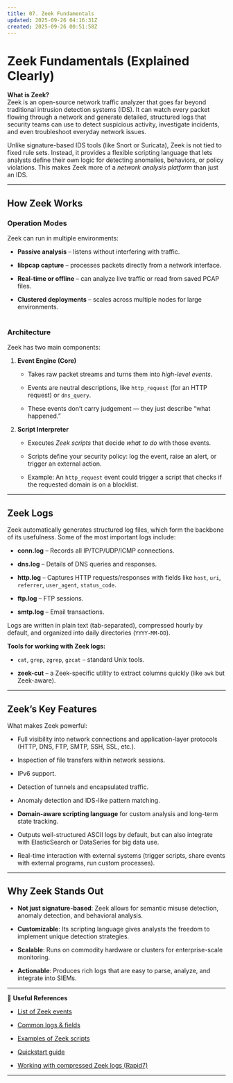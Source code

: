 ```yaml
---
title: 07. Zeek Fundamentals
updated: 2025-09-26 04:16:31Z
created: 2025-09-26 00:51:58Z
---
```


# Zeek Fundamentals (Explained Clearly)

**What is Zeek?**  
Zeek is an open-source network traffic analyzer that goes far beyond traditional intrusion detection systems (IDS). It can watch every packet flowing through a network and generate detailed, structured logs that security teams can use to detect suspicious activity, investigate incidents, and even troubleshoot everyday network issues.

Unlike signature-based IDS tools (like Snort or Suricata), Zeek is not tied to fixed rule sets. Instead, it provides a flexible scripting language that lets analysts define their own logic for detecting anomalies, behaviors, or policy violations. This makes Zeek more of a *network analysis platform* than just an IDS.

* * *

## How Zeek Works

### Operation Modes

Zeek can run in multiple environments:

- **Passive analysis** – listens without interfering with traffic.
    
- **libpcap capture** – processes packets directly from a network interface.
    
- **Real-time or offline** – can analyze live traffic or read from saved PCAP files.
    
- **Clustered deployments** – scales across multiple nodes for large environments.  
    <br/>
    

### Architecture

Zeek has two main components:

1.  **Event Engine (Core)**
    
    - Takes raw packet streams and turns them into *high-level events*.
        
    - Events are neutral descriptions, like `http_request` (for an HTTP request) or `dns_query`.
        
    - These events don’t carry judgement — they just describe “what happened.”
        
2.  **Script Interpreter**
    
    - Executes *Zeek scripts* that decide *what to do* with those events.
        
    - Scripts define your security policy: log the event, raise an alert, or trigger an external action.
        
    - Example: An `http_request` event could trigger a script that checks if the requested domain is on a blocklist.
        

* * *

## Zeek Logs

Zeek automatically generates structured log files, which form the backbone of its usefulness. Some of the most important logs include:

- **conn.log** – Records all IP/TCP/UDP/ICMP connections.
    
- **dns.log** – Details of DNS queries and responses.
    
- **http.log** – Captures HTTP requests/responses with fields like `host`, `uri`, `referrer`, `user_agent`, `status_code`.
    
- **ftp.log** – FTP sessions.
    
- **smtp.log** – Email transactions.
    

Logs are written in plain text (tab-separated), compressed hourly by default, and organized into daily directories (`YYYY-MM-DD`).

**Tools for working with Zeek logs:**

- `cat`, `grep`, `zgrep`, `gzcat` – standard Unix tools.
    
- **zeek-cut** – a Zeek-specific utility to extract columns quickly (like `awk` but Zeek-aware).
    

* * *

## Zeek’s Key Features

What makes Zeek powerful:

- Full visibility into network connections and application-layer protocols (HTTP, DNS, FTP, SMTP, SSH, SSL, etc.).
    
- Inspection of file transfers within network sessions.
    
- IPv6 support.
    
- Detection of tunnels and encapsulated traffic.
    
- Anomaly detection and IDS-like pattern matching.
    
- **Domain-aware scripting language** for custom analysis and long-term state tracking.
    
- Outputs well-structured ASCII logs by default, but can also integrate with ElasticSearch or DataSeries for big data use.
    
- Real-time interaction with external systems (trigger scripts, share events with external programs, run custom processes).
    

* * *

## Why Zeek Stands Out

- **Not just signature-based**: Zeek allows for semantic misuse detection, anomaly detection, and behavioral analysis.
    
- **Customizable**: Its scripting language gives analysts the freedom to implement unique detection strategies.
    
- **Scalable**: Runs on commodity hardware or clusters for enterprise-scale monitoring.
    
- **Actionable**: Produces rich logs that are easy to parse, analyze, and integrate into SIEMs.
    

* * *

🔗 **Useful References**

- [List of Zeek events](https://docs.zeek.org/en/stable/scripts/base/bif/)
    
- [Common logs & fields](https://docs.zeek.org/en/master/logs/index.html)
    
- [Examples of Zeek scripts](https://docs.zeek.org/en/stable/examples/index.html)
    
- [Quickstart guide](https://docs.zeek.org/en/stable/quickstart/index.html)
    
- [Working with compressed Zeek logs (Rapid7)](https://blog.rapid7.com/2016/06/02/working-with-bro-logs-queries-by-example/)
    

* * *

&nbsp;